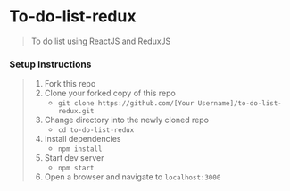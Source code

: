 # To-do-list-redux

> To do list using ReactJS and ReduxJS

### Setup Instructions

> 1. Fork this repo
> 1. Clone your forked copy of this repo
>    - `git clone https://github.com/[Your Username]/to-do-list-redux.git`
> 1. Change directory into the newly cloned repo
>    - `cd to-do-list-redux`
> 1. Install dependencies 
>    - `npm install`
> 1. Start dev server
>    - `npm start`
> 1. Open a browser and navigate to `localhost:3000` 

